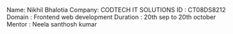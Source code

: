 Name: Nikhil Bhalotia
Company: CODTECH IT SOLUTIONS
ID : CT08DS8212
Domain : Frontend web development
Duration : 20th sep to 20th october
Mentor : Neela santhosh kumar
